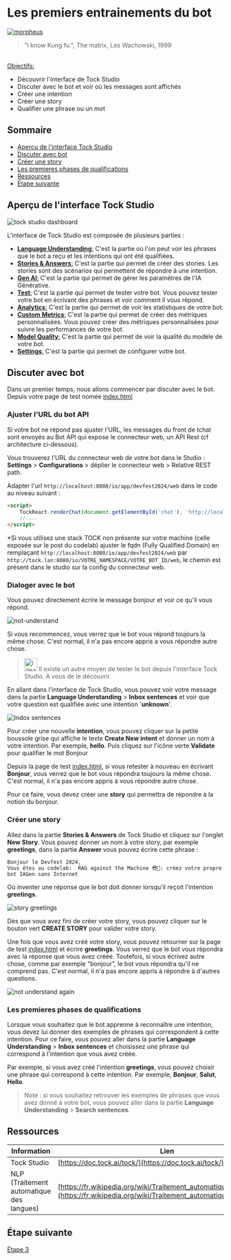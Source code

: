 # Les premiers entrainements du bot

[<img src="img/tock-studio-entrainement.jpg"  alt="morpheus">](https://www.youtube.com/watch?v=fhrNgXJ__n8)

> "I know Kung fu.", The matrix, Les Wachowski, 1999


<br/>
<u>Objectifs:</u>

- Découvrir l'interface de Tock Studio
- Discuter avec le bot et voir où les messages sont affichés
- Créer une intention
- Créer une story
- Qualifier une phrase ou un mot

## Sommaire

- [Aperçu de l'interface Tock Studio](#aperçu-de-linterface-tock-studio)
- [Discuter avec bot](#discuter-avec-bot)
- [Créer une story](#créer-une-story)
- [Les premieres phases de qualifications](#les-premieres-phases-de-qualifications)
- [Ressources](#ressources)
- [Étape suivante](#étape-suivante)

## Aperçu de l'interface Tock Studio

<img src="img/tock-studio-dashboard.png"  alt="tock studio dashboard">

L'interface de Tock Studio est composée de plusieurs parties :

- <u>**Language Understanding**:</u> C'est la partie où l'on peut voir les phrases que le bot a reçu et les intentions qui ont été qualifiées.
- <u>**Stories & Answers**:</u> C'est la partie qui permet de créer des stories. Les stories sont des scénarios qui permettent de répondre à une intention.
- <u>**Gen AI**:</u> C'est la partie qui permet de gérer les paramètres de l'IA Générative.
- <u>**Test**:</u> C'est la partie qui permet de tester votre bot. Vous pouvez tester votre bot en écrivant des phrases et voir comment il vous répond.
- <u>**Analytics**:</u> C'est la partie qui permet de voir les statistiques de votre bot. 
- <u>**Custom Metrics**:</u> C'est la partie qui permet de créer des métriques personnalisées. Vous pouvez créer des métriques personnalisées pour suivre les performances de votre bot.
- <u>**Model Quality**:</u> C'est la partie qui permet de voir la qualité du modèle de votre bot.
- <u>**Settings**:</u> C'est la partie qui permet de configurer votre bot.

## Discuter avec bot

Dans un premier temps, nous allons commencer par discuter avec le bot.
Depuis votre page de test nomée [index.html](index.html)

### Ajuster l'URL du bot API

Si votre bot ne répond pas ajuster l'URL, les messages du front de tchat sont envoyés au Bot API qui expose le 
connecteur web, un API Rest (cf architecture ci-dessous).

Vous trouverez l'URL du connecteur web de votre bot dans le Studio : **Settings** > **Configurations** > déplier le connecteur web > Relative REST path.

Adapter l'url `http://localhost:8080/io/app/devfest2024/web` dans le code au niveau suivant :
```html
<script>
    TockReact.renderChat(document.getElementById('chat'), 'http://localhost:8080/io/app/devfest2024/web', '', {}, { disableSse: true });
    //....
</script>
```

*Si vous utilisez une stack TOCK non présente sur votre machine (celle exposée sur le post du codelab) ajuster le fqdn (Fully Qualified Domain) en remplaçant `http://localhost:8080/io/app/devfest2024/web` par `http://tock.lan:8080/io/VOTRE_NAMESPACE/VOTRE_BOT_ID/web`, le chemin est présent dans le studio sur la config du connecteur web.
### Dialoger avec le bot
Vous pouvez directement écrire le message bonjour et voir ce qu'il vous répond.


<img src="img/not-understand.png"  alt="not-understand">

Si vous recommencez, vous verrez que le bot vous répond toujours la même chose. C'est normal, il n'a pas encore appris a vous répondre autre chose.

><img src="img/idea.gif"  alt="idea" width="30" height="30"> Il existe un autre moyen de tester le bot depuis l'interface Tock Studio. A vous de le découvrir.


En allant dans l'interface de Tock Studio, vous pouvez voir votre message dans la partie **Language Understanding** > 
**Inbox sentences** et voir que votre question est qualifiée avec une intention '**unknown**'.

<img src="img/Indox-sentences-tock-studio.png" alt="Indox sentences">

Pour créer une nouvelle **intention**, vous pouvez cliquer sur la petite boussole grise qui affiche le texte **Create New intent** et donner un nom à votre intention. Par exemple, **hello**. Puis cliquez sur l'icône verte **Validate** pour qualifier le mot Bonjour

Depuis la page de test [index.html](index.html), si vous retester à nouveau en écrivant **Bonjour**, vous verrez que le bot vous répondra toujours la même chose. C'est normal, il n'a pas encore appris à vous répondre autre chose.

Pour ce faire, vous devez créer une **story** qui permettra de répondre à la notion du bonjour.

### Créer une story

Allez dans la partie **Stories & Answers** de Tock Studio et cliquez sur l'onglet **New Story**.
Vous pouvez donner un nom à votre story, par exemple **greetings**, dans la partie **Answer** vous pouvez écrire 
cette phrase :

```
Bonjour le Devfest 2024,
Vous êtes au codelab:  RAG against the Machine 😎🤖: créez votre propre bot IAGen sans Internet
```

Où inventer une réponse que le bot doit donner lorsqu'il reçoit l'intention **greetings**.

<img src="img/story-greetings.png"  alt="story greetings">

Dès que vous avez fini de créer votre story, vous pouvez cliquer sur le bouton vert **CREATE STORY** pour valider votre story.


Une fois que vous avez créé votre story, vous pouvez retourner sur la page de test [index.html](index.html) et écrire **greetings**.
Vous verrez que le bot vous répondra avec la réponse que vous avez créée.
Toutefois, si vous écrivez autre chose, comme par exemple "bonjour", le bot vous répondra qu'il ne comprend pas.
C'est normal, il n'a pas encore appris à répondre à d'autres questions.

<img src="img/not-understand-again.png" alt="not understand again">

### Les premieres phases de qualifications

Lorsque vous souhaitez que le bot apprenne à reconnaître une intention, vous devez lui donner des exemples de phrases qui correspondent à cette intention.
Pour ce faire, vous pouvez aller dans la partie **Language Understanding** > **Inbox sentences** et choisissez une phrase qui correspond à l'intention que vous avez créée.

Par exemple, si vous avez créé l'intention **greetings**, vous pouvez choisir une phrase qui correspond à cette intention.
Par exemple, **Bonjour**, **Salut**, **Hello**.


>Note : si vous souhaitez retrouver les exemples de phrases que vous avez donné à votre bot, vous pouvez aller dans 
> la partie **Language Understanding** > **Search sentences**.




## Ressources

| Information                              | Lien |
|------------------------------------------|------|
| Tock Studio                              | [https://doc.tock.ai/tock/](https://doc.tock.ai/tock/) |
| NLP (Traitement automatique des langues) | [https://fr.wikipedia.org/wiki/Traitement_automatique_des_langues](https://fr.wikipedia.org/wiki/Traitement_automatique_des_langues) |


## Étape suivante

[Étape 3](step_3.md)

